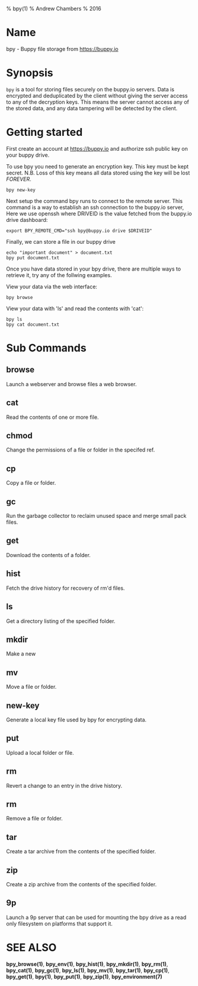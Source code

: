 % bpy(1)
% Andrew Chambers
% 2016

# Name

bpy - Buppy file storage from https://buppy.io

# Synopsis

``bpy`` is a tool for storing files securely on the buppy.io servers.
Data is encrypted and deduplicated by the client without giving the server access
to any of the decryption keys. This means the server cannot access
any of the stored data, and any data tampering will be detected by the 
client.

# Getting started

First create an account at https://buppy.io and authorize ssh public key on your
buppy drive.

To use bpy you need to generate an encryption key. This key must be
kept secret. N.B. Loss of this key means all data stored using
the key will be lost *FOREVER*.

```
bpy new-key
```

Next setup the command bpy runs to connect to the remote server.
This command is a way to establish an ssh connection to the buppy.io server, 
Here we use openssh where DRIVEID is the value fetched from the buppy.io drive dashboard:

```
export BPY_REMOTE_CMD="ssh bpy@buppy.io drive $DRIVEID"
```

Finally, we can store a file in our buppy drive

```
echo "important document" > document.txt
bpy put document.txt
```

Once you have data stored in your bpy drive, there are multiple ways to retrieve it, try any
of the follwing examples.

View your data via the web interface:

```
bpy browse
```

View your data with 'ls' and read the contents with 'cat':

```
bpy ls
bpy cat document.txt
```

# Sub Commands

## browse
Launch a webserver and browse files a web browser.

## cat
Read the contents of one or more file.

## chmod
Change the permissions of a file or folder in the specifed ref.

## cp
Copy a file or folder.

## gc
Run the garbage collector to reclaim unused space and merge small pack files.

## get
Download the contents of a folder.

## hist
Fetch the drive history for recovery of rm'd files.

## ls
Get a directory listing of the specified folder.

## mkdir
Make a new 

## mv
Move a file or folder.

## new-key
Generate a local key file used by bpy for encrypting data.

## put
Upload a local folder or file.

## rm
Revert a change to an entry in the drive history.

## rm
Remove a file or folder.

## tar
Create a tar archive from the contents of the specified folder.

## zip
Create a zip archive from the contents of the specified folder.

## 9p
Launch a 9p server that can be used for mounting the bpy drive as a read only filesystem on platforms that support
it.

# SEE ALSO

**bpy_browse(1)**, **bpy_env(1)**, **bpy_hist(1)**, **bpy_mkdir(1)**, **bpy_rm(1)**,
**bpy_cat(1)**, **bpy_gc(1)**, **bpy_ls(1)**, **bpy_mv(1)**, **bpy_tar(1)**,
**bpy_cp(1)**, **bpy_get(1)**, **bpy(1)**, **bpy_put(1)**, **bpy_zip(1)**, **bpy_environment(7)**

